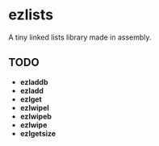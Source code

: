 # ezlists
A tiny linked lists library made in assembly.

## TODO
+ **ezladdb**
+ **ezladd**
+ **ezlget**
+ **ezlwipel**
+ **ezlwipeb**
+ **ezlwipe**
+ **ezlgetsize**
